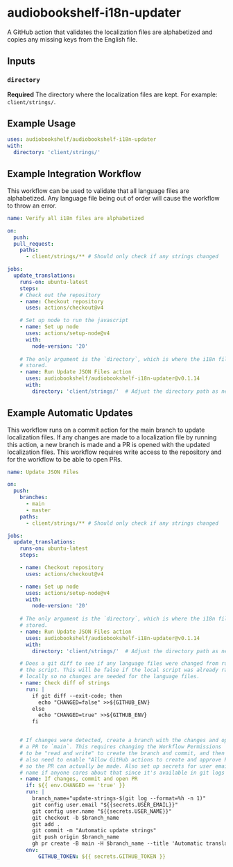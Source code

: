 # audiobookshelf-i18n-updater
A GitHub action that validates the localization files are alphabetized and copies any missing keys from the English file.

## Inputs

### `directory`

**Required** The directory where the localization files are kept. For example: `client/strings/`.

## Example Usage

```yaml
uses: audiobookshelf/audiobookshelf-i18n-updater
with:
  directory: 'client/strings/'
```

## Example Integration Workflow
This workflow can be used to validate that all language files are alphabetized.
Any language file being out of order will cause the workflow to throw an error.
```yaml
name: Verify all i18n files are alphabetized

on:
  push:
  pull_request:
    paths:
      - client/strings/** # Should only check if any strings changed

jobs:
  update_translations:
    runs-on: ubuntu-latest
    steps:
    # Check out the repository
    - name: Checkout repository
      uses: actions/checkout@v4

    # Set up node to run the javascript
    - name: Set up node
      uses: actions/setup-node@v4
      with:
        node-version: '20'
    
    # The only argument is the `directory`, which is where the i18n files are
    # stored.
    - name: Run Update JSON Files action
      uses: audiobookshelf/audiobookshelf-i18n-updater@v0.1.14
      with:
        directory: 'client/strings/'  # Adjust the directory path as needed
```

## Example Automatic Updates
This workflow runs on a commit action for the main branch to update localization files.
If any changes are made to a localization file by running this action, a new branch is made and a PR is opened with the updated localization files.
This workflow requires write access to the repository and for the workflow to be able to open PRs.

```yaml
name: Update JSON Files

on:
  push:
    branches:
      - main
      - master
    paths:
      - client/strings/** # Should only check if any strings changed

jobs:
  update_translations:
    runs-on: ubuntu-latest
    steps:

    - name: Checkout repository
      uses: actions/checkout@v4

    - name: Set up node
      uses: actions/setup-node@v4
      with:
        node-version: '20'
    
    # The only argument is the `directory`, which is where the i18n files are
    # stored.
    - name: Run Update JSON Files action
      uses: audiobookshelf/audiobookshelf-i18n-updater@v0.1.14
      with:
        directory: 'client/strings/'  # Adjust the directory path as needed

    # Does a git diff to see if any language files were changed from running
    # the script. This will be false if the local script was already ran
    # locally so no changes are needed for the language files.
    - name: Check diff of strings
      run: |
        if git diff --exit-code; then
          echo "CHANGED=false" >>${GITHUB_ENV}
        else
          echo "CHANGED=true" >>${GITHUB_ENV}
        fi


    # If changes were detected, create a branch with the changes and open
    # a PR to `main`. This requires changing the Workflow Permissions
    # to be "read and write" to create the branch and commit, and then
    # also need to enable "Allow GitHub actions to create and approve PR"
    # so the PR can actually be made. Also set up secrets for user email
    # name if anyone cares about that since it's available in git logs anyway.
    - name: If changes, commit and open PR
      if: ${{ env.CHANGED == 'true' }}
      run: |
        branch_name="update-strings-$(git log --format=%h -n 1)"
        git config user.email "${{secrets.USER_EMAIL}}"
        git config user.name "${{secrets.USER_NAME}}"
        git checkout -b $branch_name
        git add .
        git commit -m "Automatic update strings"
        git push origin $branch_name
        gh pr create -B main -H $branch_name --title 'Automatic translation updates' --body 'Created by GH Action. Can be ignored if there are other open translation PRs.'
      env:
          GITHUB_TOKEN: ${{ secrets.GITHUB_TOKEN }}
```
